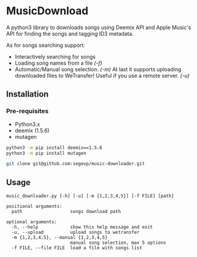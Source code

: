 # MusicDownload
A python3 library to downloads songs using Deemix API and Apple Music's API for finding the songs and tagging ID3 metadata.

As for songs searching support:
- Interactively searching for songs
- Loading song names from a file _(-f)_
- Automatic/Manual song selection. _(-m)_
At last it supports uploading downloaded files to WeTransfer! Useful if you use a remote server. _(-u)_

## Installation
### Pre-requisites
- Python3.x
- deemix (1.5.6)
- mutagen

```bash
python3 -m pip install deemix==1.5.6
python3 -m pip install mutagen
```


```bash
git clone git@github.com:segevp/music-downloader.git
```

## Usage
```
music_downloader.py [-h] [-u] [-m {1,2,3,4,5}] [-f FILE] [path]

positional arguments:
  path                  songs download path

optional arguments:
  -h, --help            show this help message and exit
  -u, --upload          upload songs to wetransfer
  -m {1,2,3,4,5}, --manual {1,2,3,4,5}
                        manual song selection, max 5 options
  -f FILE, --file FILE  load a file with songs list
```

